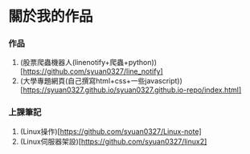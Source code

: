 # 關於我的作品

### 作品
1.  (股票爬蟲機器人(linenotify+爬蟲+python))[https://github.com/syuan0327/line_notify]
2.  (大學專題網頁(自己撰寫html+css+一些javascript))[https://syuan0327.github.io/syuan0327.github.io-repo/index.html]

### 上課筆記
1.  (Linux操作)[https://github.com/syuan0327/Linux-note]
2.  (Linux伺服器架設)[https://github.com/syuan0327/linux2]
